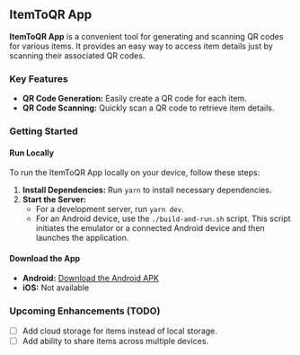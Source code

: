 ## ItemToQR App

**ItemToQR App** is a convenient tool for generating and scanning QR codes for various items. It provides an easy way to access item details just by scanning their associated QR codes.

### Key Features

- **QR Code Generation:** Easily create a QR code for each item.
- **QR Code Scanning:** Quickly scan a QR code to retrieve item details.

### Getting Started

#### Run Locally

To run the ItemToQR App locally on your device, follow these steps:

1. **Install Dependencies:** Run `yarn` to install necessary dependencies.
2. **Start the Server:**
    - For a development server, run `yarn dev`.
    - For an Android device, use the `./build-and-run.sh` script. This script initiates the emulator or a connected Android device and then launches the application.

#### Download the App

- **Android:** [Download the Android APK](https://www.dropbox.com/scl/fi/lfsjp3y5dn79izk1bvp9i/app-debug.apk?rlkey=594yycwz0nbc4t8d0imf9pg52&dl=0)
- **iOS:** Not available

### Upcoming Enhancements (TODO)

- [ ] Add cloud storage for items instead of local storage.
- [ ] Add ability to share items across multiple devices.
